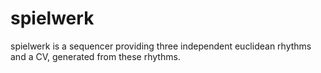 # spielwerk

spielwerk is a sequencer providing three independent euclidean rhythms and a CV, generated from these rhythms.